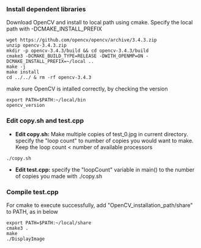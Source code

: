 ### Install dependent libraries
Download OpenCV and install to local path using cmake. Specify the local path with -DCMAKE_INSTALL_PREFIX
```
wget https://github.com/opencv/opencv/archive/3.4.3.zip
unzip opencv-3.4.3.zip
mkdir -p opencv-3.4.3/build && cd opencv-3.4.3/build
cmake3 -DCMAKE_BUILD_TYPE=RELEASE -DWITH_OPENMP=ON -DCMAKE_INSTALL_PREFIX=~/local ..
make -j
make install
cd ../../ & rm -rf opencv-3.4.3
```
make sure OpenCV is intalled correctly, by checking the version
```
export PATH=$PATH:~/local/bin
opencv_version
```

### Edit copy.sh and test.cpp
* **Edit copy.sh:** Make multiple copies of test_0.jpg in current directory. specify the "loop count" to number of copies you would want to make. Keep the loop count < number of available processors
```
./copy.sh
```
* **Edit test.cpp:** specify the  "loopCount" variable in main() to the number of copies you made with ./copy.sh

### Compile test.cpp
For cmake to execute successfully, add "OpenCV_installation_path/share" to PATH, as in below
```
export PATH=$PATH:~/local/share
cmake3 .
make
./DisplayImage
```
